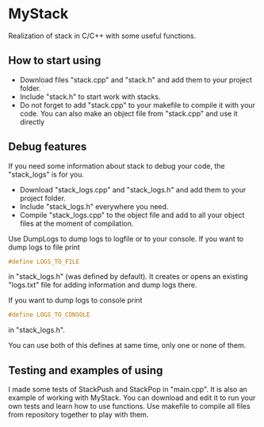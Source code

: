 # MyStack
Realization of stack in C/C++ with some useful functions.

## How to start using

* Download files "stack.cpp" and "stack.h" and add them to your project folder. 
* Include "stack.h" to start work with stacks.
* Do not forget to add "stack.cpp" to your makefile to compile it with your code. You can also make an object file from "stack.cpp" and use it directly

## Debug features

If you need some information about stack to debug your code, the "stack_logs" is for you.

* Download "stack_logs.cpp" and "stack_logs.h" and add them to your project folder.
* Include "stack_logs.h" everywhere you need.
* Compile "stack_logs.cpp" to the object file and add to all your object files at the moment of compilation.

Use DumpLogs to dump logs to logfile or to your console. If you want to dump logs to file print
```c++
#define LOGS_TO_FILE
```
in "stack_logs.h" (was defined by default). It creates or opens an existing "logs.txt" file for adding information and dump logs there.

If you want to dump logs to console print
```c++
#define LOGS_TO_CONSOLE
```
in "stack_logs.h".

You can use both of this defines at same time, only one or none of them.

## Testing and examples of using

I made some tests of StackPush and StackPop in "main.cpp". It is also an example of working with MyStack. You can download and edit it to run your own tests and learn
how to use functions. Use makefile to compile all files from repository together to play with them.
